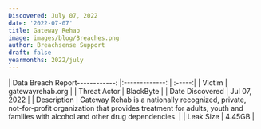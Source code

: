 ```yaml
---
Discovered: July 07, 2022
date: '2022-07-07'
title: Gateway Rehab
image: images/blog/Breaches.png
author: Breachsense Support
draft: false
yearmonths: 2022/july
---
```


| Data Breach Report------------:     |:-------------:    | :-----:|
| Victim      | gatewayrehab.org      | 
| Threat Actor      | BlackByte      | 
| Date Discovered      | Jul 07, 2022      | 
| Description      | Gateway Rehab is a nationally recognized, private, not-for-profit organization that provides treatment for adults, youth and families with alcohol and other drug dependencies.      | 
| Leak Size      | 4.45GB      | 

